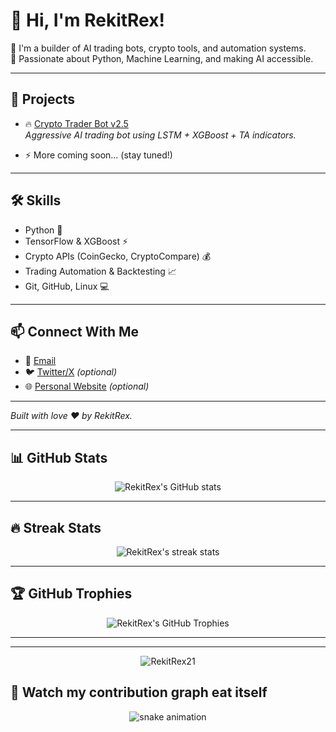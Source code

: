 # 👋 Hi, I'm RekitRex!

🎯 I'm a builder of AI trading bots, crypto tools, and automation systems.  
🧠 Passionate about Python, Machine Learning, and making AI accessible.

---

## 🚀 Projects

- 🔥 [Crypto Trader Bot v2.5](https://github.com/RekitRex21/crypto_trader_bot_v2)  
  _Aggressive AI trading bot using LSTM + XGBoost + TA indicators._

- ⚡ More coming soon... (stay tuned!)

---

## 🛠️ Skills

- Python 🐍
- TensorFlow & XGBoost ⚡
- Crypto APIs (CoinGecko, CryptoCompare) 💰
- Trading Automation & Backtesting 📈
- Git, GitHub, Linux 💻

---

## 📫 Connect With Me

- 📧 [Email](mailto:rekitrex21@gmail.com)
- 🐦 [Twitter/X](https://twitter.com/your-handle) *(optional)*
- 🌐 [Personal Website](https://your-website.com) *(optional)*

---

*Built with love ❤️ by RekitRex.*


<!--
**RekitRex21/RekitRex21** is a ✨ _special_ ✨ repository because its `README.md` (this file) appears on your GitHub profile.

Here are some ideas to get you started:

- 🔭 I’m currently working on ...
- 🌱 I’m currently learning ...
- 👯 I’m looking to collaborate on ...
- 🤔 I’m looking for help with ...
- 💬 Ask me about ...
- 📫 How to reach me: ...
- 😄 Pronouns: ...
- ⚡ Fun fact: ...
-->
---

## 📊 GitHub Stats

<p align="center">
  <img src="https://github-readme-stats.vercel.app/api?username=RekitRex21&show_icons=true&theme=radical" alt="RekitRex's GitHub stats" />
</p>

---

## 🔥 Streak Stats

<p align="center">
  <img src="https://github-readme-streak-stats.herokuapp.com/?user=RekitRex21&theme=radical" alt="RekitRex's streak stats"/>
</p>

---

## 🏆 GitHub Trophies

<p align="center">
  <img src="https://github-profile-trophy.vercel.app/?username=RekitRex21&theme=radical" alt="RekitRex's GitHub Trophies"/>
</p>

---

---

<p align="center">
  <img src="https://komarev.com/ghpvc/?username=RekitRex21&label=Profile%20views&color=0e75b6&style=flat" alt="RekitRex21" />
</p>

## 🐍 Watch my contribution graph eat itself

<p align="center">
  <img alt="snake animation" src="https://raw.githubusercontent.com/RekitRex21/RekitRex21/output/github-contribution-grid-snake.svg" />
</p>
